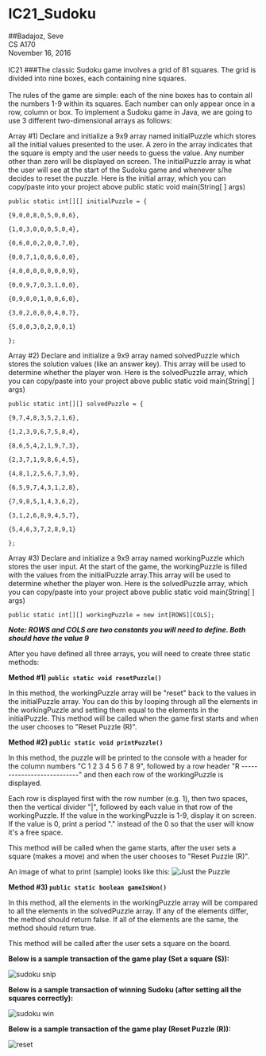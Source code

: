 # IC21_Sudoku
##Badajoz, Seve</br>CS A170</br>November 16, 2016</br></br>IC21
###The classic Sudoku game involves a grid of 81 squares. The grid is divided into nine boxes, each containing nine squares.</br></br>The rules of the game are simple: each of the nine boxes has to contain all the numbers 1-9 within its squares. Each number can only appear once in a row, column or box.
To implement a Sudoku game in Java, we are going to use 3 different two-dimensional arrays as follows:

Array #1)  Declare and initialize a 9x9 array named initialPuzzle which stores all the initial values presented to the user.  A zero in the array indicates that the square is empty and the user needs to guess the value.  Any number other than zero will be displayed on screen.  The initialPuzzle array is what the user will see at the start of the Sudoku game and whenever s/he decides to reset the puzzle.  Here is the initial array, which you can copy/paste into your project above public static void main(String[ ] args)
```
public static int[][] initialPuzzle = {

{9,0,0,8,0,5,0,0,6},

{1,0,3,0,0,0,5,0,4},

{0,6,0,0,2,0,0,7,0},

{0,0,7,1,0,8,6,0,0},

{4,0,0,0,0,0,0,0,9},

{0,0,9,7,0,3,1,0,0},

{0,9,0,0,1,0,0,6,0},

{3,0,2,0,0,0,4,0,7},

{5,0,0,3,0,2,0,0,1}

};
```
Array #2)  Declare and initialize a 9x9 array named solvedPuzzle which stores the solution values (like an answer key).  This array will be used to determine whether the player won.  Here is the solvedPuzzle array, which you can copy/paste into your project above public static void main(String[ ] args)
```
public static int[][] solvedPuzzle = {

{9,7,4,8,3,5,2,1,6},

{1,2,3,9,6,7,5,8,4},

{8,6,5,4,2,1,9,7,3},

{2,3,7,1,9,8,6,4,5},

{4,8,1,2,5,6,7,3,9},

{6,5,9,7,4,3,1,2,8},

{7,9,8,5,1,4,3,6,2},

{3,1,2,6,8,9,4,5,7},

{5,4,6,3,7,2,8,9,1}

};
```
Array #3)  Declare and initialize a 9x9 array named workingPuzzle which stores the user input.  At the start of the game, the workingPuzzle is filled with the values from the initialPuzzle array.This array will be used to determine whether the player won.  Here is the solvedPuzzle array, which you can copy/paste into your project above public static void main(String[ ] args)

```
public static int[][] workingPuzzle = new int[ROWS][COLS];
```
***Note: ROWS and COLS are two constants you will need to define.  Both should have the value 9***

After you have defined all three arrays, you will need to create three static methods:

**Method #1)  `public static void resetPuzzle()`**

In this method, the workingPuzzle array will be "reset" back to the values in the initialPuzzle array.  You can do this by looping through all the elements in the workingPuzzle and setting them equal to the elements in the initialPuzzle.  This method will be called when the game first starts and when the user chooses to "Reset Puzzle (R)".

**Method #2)  `public static void printPuzzle()`**

In this method, the puzzle will be printed to the console with a header for the column numbers "C 1 2 3 4 5 6 7 8 9", followed by a row header "R  ---------------------------" and then each row of the workingPuzzle is displayed.  

Each row is displayed first with the row number (e.g. 1), then two spaces, then the vertical divider "|", followed by each value in that row of the workingPuzzle.  If the value in the workingPuzzle is 1-9, display it on screen.  If the value is 0, print a period "." instead of the 0 so that the user will know it's a free space. 

This method will be called when the game starts, after the user sets a square (makes a move) and when the user chooses to "Reset Puzzle (R)".

An image of what to print (sample) looks like this:
![Just the Puzzle](1)

**Method #3)  `public static boolean gameIsWon()`**

In this method, all the elements in the workingPuzzle array will be compared to all the elements in the solvedPuzzle array.  If any of the elements differ, the method should return false.  If all of the elements are the same, the method should return true.

This method will be called after the user sets a square on the board.  

__Below is a sample transaction of the game play (Set a square (S)):__

![sudoku snip](2)

__Below is a sample transaction of winning Sudoku (after setting all the squares correctly):__

![sudoku win](3)

__Below is a sample transaction of the game play (Reset Puzzle (R)):__

![reset](4)

